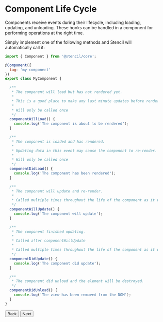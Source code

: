 # Component Life Cycle

Components receive events during their lifecycle, including loading, updating, and unloading. These hooks can be handled in a component for performing operations at the right time.

Simply implement one of the following methods and Stencil will automatically call it:

```jsx
import { Component } from '@stencil/core';

@Component({
  tag: 'my-component'
})
export class MyComponent {

  /**
   * The component will load but has not rendered yet.
   * 
   * This is a good place to make any last minute updates before rendering.
   * 
   * Will only be called once 
   */
  componentWillLoad() {
    console.log('The component is about to be rendered');
  }

  /**
   * The component is loaded and has rendered.
   * 
   * Updating data in this event may cause the component to re-render.
   * 
   * Will only be called once
   */
  componentDidLoad() {
    console.log('The component has been rendered');
  }

  /**
   * The component will update and re-render.
   *
   * Called multiple times throughout the life of the component as it updates.
   */
  componentWillUpdate() {
    console.log('The component will update');
  }

  /**
   * The component finished updating.
   *
   * Called after componentWillUpdate
   * 
   * Called multiple times throughout the life of the component as it updates.
   */
  componentDidUpdate() {
    console.log('The component did update');
  }

  /**
   * The component did unload and the element will be destroyed.
   */
  componentDidUnload() {
    console.log('The view has been removed from the DOM');
  }
}
```

<stencil-route-link url="/docs/events" router="#router" custom="true">
  <button class="backButton">
    Back
  </button>
</stencil-route-link>

<stencil-route-link url="/docs/forms" custom="true">
  <button class="nextButton">
    Next
  </button>
</stencil-route-link>
